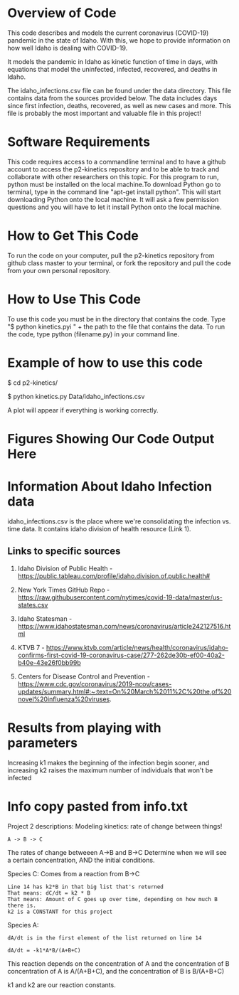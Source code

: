 # Overview of Code
This code describes and models the current coronavirus (COVID-19) pandemic in the state of Idaho. With this, we hope to provide information on how well Idaho is dealing with COVID-19.

It models the pandemic in Idaho as kinetic function of time in days, with equations that model the uninfected, infected, recovered, and deaths in Idaho.

The idaho_infections.csv file can be found under the data directory. This file contains data from the sources provided below. The data includes days since first infection, deaths, recovered, as well as new cases and more. This file is probably the most important and valuable file in this project! 


# Software Requirements
This code requires access to a commandline terminal and to have a github account to access the p2-kinetics repository and to be able to track and collaborate with other researchers on this topic. For this program to run, python must be installed on the local machine.To download Python go to terminal, type in the command line "apt-get install python". This will start 
downloading Python onto the local machine. It will ask a few permission questions and you will have to let it install Python onto the local machine.


# How to Get This Code
To run the code on your computer, pull the p2-kinetics repository from github class master to your terminal, or fork the repository and pull the code from your own personal repository. 

# How to Use This Code
To use this code you must be in the directory that contains the code. Type "$ python kinetics.pyi " + the path to the file that contains the data. To run the code, type python (filename.py) in your command line.

# Example of how to use this code
$ cd p2-kinetics/

$ python kinetics.py Data/idaho_infections.csv

A plot will appear if everything is working correctly.

# Figures Showing Our Code Output Here

# Information About Idaho Infection data
idaho\_infections.csv is the place where we're consolidating the infection vs. time data.
It contains idaho division of health resource (Link 1).


## Links to specific sources
1. Idaho Division of Public Health - https://public.tableau.com/profile/idaho.division.of.public.health#

1. New York Times GitHub Repo -  https://raw.githubusercontent.com/nytimes/covid-19-data/master/us-states.csv

1. Idaho Statesman - https://www.idahostatesman.com/news/coronavirus/article242127516.html

1. KTVB 7 - https://www.ktvb.com/article/news/health/coronavirus/idaho-confirms-first-covid-19-coronavirus-case/277-262de30b-ef00-40a2-b40e-43e26f0bb99b

1. Centers for Disease Control and Prevention - https://www.cdc.gov/coronavirus/2019-ncov/cases-updates/summary.html#:~:text=On%20March%2011%2C%20the,of%20novel%20influenza%20viruses.


# Results from playing with parameters
Increasing k1 makes the beginning of the infection begin sooner, and increasing k2 raises the maximum number of individuals that won't be infected

# Info copy pasted from info.txt
Project 2 descriptions:
    Modeling kinetics: rate of change between things!
    
    A -> B -> C
    
The rates of change betweeen A->B and B->C Determine when we will see a certain concentration, AND the initial conditions. 

Species C:
    Comes from a reaction from B->C
    
    Line 14 has k2*B in that big list that's returned
    That means: dC/dt = k2 * B
    That means: Amount of C goes up over time, depending on how much B there is.
    k2 is a CONSTANT for this project
    
Species A: 

    dA/dt is in the first element of the list returned on line 14

    dA/dt = -k1*A*B/(A+B+C)

This reaction depends on the concentration of A and the concentration of B
concentration of A is A/(A+B+C), and the concentration of B is B/(A+B+C)

k1 and k2 are our reaction constants.
